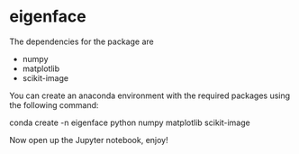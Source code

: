 # eigenface
The dependencies for the package are 
- numpy
- matplotlib
- scikit-image

You can create an anaconda environment with the required packages using the following command:

conda create -n eigenface python numpy matplotlib scikit-image 

Now open up the Jupyter notebook, enjoy!
